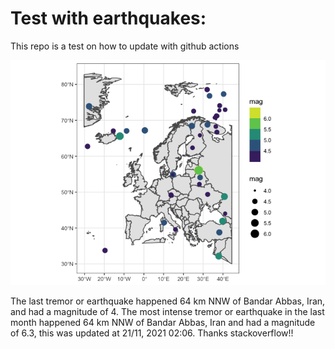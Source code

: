 <!-- README.md is generated from README.Rmd. Please edit that file -->

Test with earthquakes:
======================

This repo is a test on how to update with github actions

![](man/figures/README-unnamed-chunk-2-1.png)

The last tremor or earthquake happened 64 km NNW of Bandar Abbas, Iran,
and had a magnitude of 4. The most intense tremor or earthquake in the
last month happened 64 km NNW of Bandar Abbas, Iran and had a magnitude
of 6.3, this was updated at 21/11, 2021 02:06. Thanks stackoverflow!!
